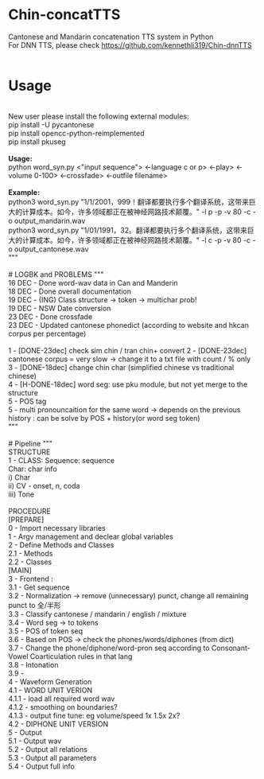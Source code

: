 # Chin-concatTTS
Cantonese and Mandarin concatenation TTS system in Python <br>
For DNN TTS, please check https://github.com/kennethli319/Chin-dnnTTS<br> 
<br> 

# Usage
<br> 
New user please install the following external modules: <br> 
    pip install -U pycantonese<br> 
    pip install opencc-python-reimplemented<br> 
    pip install pkuseg<br> 
<br> 
<b>Usage: </b> <br> 
    python word_syn.py <"input sequence"> <-language c or p> <-play> <-volume 0-100> <-crossfade> <-outfile filename> <br> 

<br> 
<b>Example: </b> <br> 
    python3 word_syn.py "1/1/2001，999！翻译都要执行多个翻译系统，这带来巨大的计算成本。如今，许多领域都正在被神经网路技术颠覆。" -l p -p -v 80 -c -o output_mandarin.wav<br> 
    python3 word_syn.py "1/01/1991，32。翻译都要执行多个翻译系统，这带来巨大的计算成本。如今，许多领域都正在被神经网路技术颠覆。" -l c -p -v 80 -c -o output_cantonese.wav<br> 
"""<br> 
<br> 
# LOGBK and PROBLEMS
"""<br> 
16 DEC - Done word-wav data in Can and Manderin<br> 
18 DEC - Done overall documentation<br> 
19 DEC - (ING) Class structure -> token -> multichar prob!<br> 
19 DEC - NSW Date conversion<br> 
23 DEC - Done crossfade<br> 
23 DEC - Updated cantonese phonedict (according to website and hkcan corpus per percentage)<br> 
<br> 
1 - [DONE-23dec] check sim chin / tran chin+ convert
2 - [DONE-23dec] cantonese corpus = very slow -> change it to a txt file with count / % only <br> 
3 - [DONE-18dec] change chin char (simplified chinese vs traditional chinese)<br> 
4 - [H-DONE-18dec] word seg: use pku module, but not yet merge to the structure<br> 
5 - POS tag<br> 
5 - multi pronouncaition for the same word -> depends on the previous history : can be solve by POS + history(or word seg token)<br> 
""" <br> 
<br> 
# Pipeline
"""<br> 
STRUCTURE<br> 
1 - CLASS:  Sequence:    sequence<br> 
            Char:   char info<br> 
                    i)      Char<br> 
                    ii)     CV - onset, n, coda<br> 
                    iii)    Tone<br> 
<br> 
PROCEDURE<br> 
[PREPARE]<br> 
0 - Import necessary libraries<br> 
1 - Argv management and declear global variables<br> 
2 - Define Methods and Classes<br> 
    2.1 - Methods<br> 
    2.2 - Classes<br> 
[MAIN]<br> 
3 - Frontend :<br> 
    3.1 - Get sequence<br> 
    3.2 - Normalization -> remove (unnecessary) punct, change all remaining punct to 全/半形<br> 
    3.3 - Classify cantonese / mandarin / english / mixture<br> 
    3.4 - Word seg -> to tokens<br> 
    3.5 - POS of token seq<br> 
    3.6 - Based on POS -> check the phones/words/diphones (from dict)<br> 
    3.7 - Change the phone/diphone/word-pron seq according to Consonant-Vowel Coarticulation rules in that lang<br> 
    3.8 - Intonation<br> 
    3.9 - <br> 
4 - Waveform Generation<br> 
    4.1 - WORD UNIT VERION<br> 
        4.1.1 - load all required word wav<br> 
        4.1.2 - smoothing on boundaries?<br> 
        4.1.3 - output fine tune: eg volume/speed 1x 1.5x 2x?<br> 
    4.2 - DIPHONE UNIT VERSION<br> 
5 - Output<br> 
    5.1 - Output wav<br> 
    5.2 - Output all relations<br> 
    5.3 - Output all parameters<br> 
    5.4 - Output full info